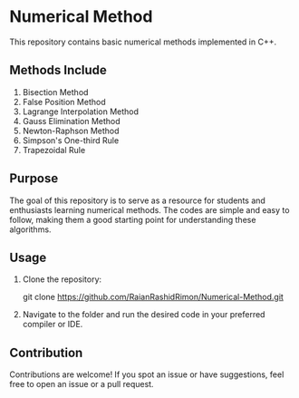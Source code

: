 # Numerical Method
This repository contains basic numerical methods implemented in C++. 
## Methods Include
1. Bisection Method
2. False Position Method
3. Lagrange Interpolation Method
4. Gauss Elimination Method
5. Newton-Raphson Method
6. Simpson's One-third Rule
7. Trapezoidal Rule

## Purpose
The goal of this repository is to serve as a resource for students and enthusiasts learning numerical methods. The codes are simple and easy to follow, making them a good starting point for understanding these algorithms.

## Usage
1. Clone the repository:
   
   git clone https://github.com/RaianRashidRimon/Numerical-Method.git
2. Navigate to the folder and run the desired code in your preferred compiler or IDE.

## Contribution
Contributions are welcome! If you spot an issue or have suggestions, feel free to open an issue or a pull request.
